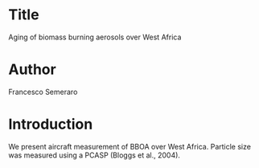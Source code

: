 # Title
Aging of biomass burning aerosols over West Africa

# Author 
Francesco Semeraro

# Introduction
We present aircraft measurement of BBOA over West Africa.
Particle size was measured using a PCASP (Bloggs et al., 2004).